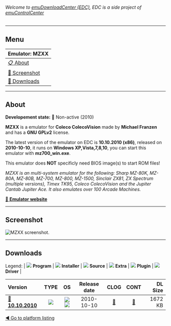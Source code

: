 ###### Welcome to [emuDownloadCenter (EDC)](https://github.com/PhoenixInteractiveNL/emuDownloadCenter/wiki/), EDC is a side project of [emuControlCenter](https://github.com/PhoenixInteractiveNL/emuControlCenter/wiki/)
***
## Menu
| **Emulator: MZXX** |
|:---------|
| [:clipboard: About](#about) |
| [:sunrise: Screenshot](#screenshot) |
| [:floppy_disk: Downloads](#downloads) |
***
## About
**Developement state:** :red_circle: Non-active (2010)

**MZXX** is a emulator for **Coleco ColecoVision** made by **Michael Franzen** and has a **GNU GPLv2** license.

The latest version of the emulator on EDC is **10.10.2010 (x86)**, released on **2010-10-10**, it runs on **Windows XP,Vista,7,8,10**, you can start this emulator with **mz700_win.exe**.

This emulator does **NOT** specificly need BIOS image(s) to start ROM files!

_MZXX is an multi-system emulator for the following: Sharp MZ-80K, MZ-80A, MZ-80B, MZ-700, MZ-800, MZ-1500, Sinclair ZX81, ZX Spectrum (multiple versions), Timex TK95, Coleco ColecoVision and the Jupiter Cantab Jupiter Ace. It also emulates over 100 Arcade Machines._

[:link: **Emulator website**](http://www.sharpmz.org/mfranzenemu.htm)
***
## Screenshot
![](https://raw.githubusercontent.com/PhoenixInteractiveNL/emuDownloadCenter/master/hooks/mzxx/emulator_screen_01.jpg "MZXX screenshot.")
***
## Downloads
Legend:
| ![](https://raw.githubusercontent.com/wiki/PhoenixInteractiveNL/emuDownloadCenter/images_misc/icon_program_24.png) **Program** | 
![](https://raw.githubusercontent.com/wiki/PhoenixInteractiveNL/emuDownloadCenter/images_misc/icon_installer_24.png) **Installer** | 
![](https://raw.githubusercontent.com/wiki/PhoenixInteractiveNL/emuDownloadCenter/images_misc/icon_source_code_24.png) **Source** | 
![](https://raw.githubusercontent.com/wiki/PhoenixInteractiveNL/emuDownloadCenter/images_misc/icon_extra_24.png) **Extra** | 
![](https://raw.githubusercontent.com/wiki/PhoenixInteractiveNL/emuDownloadCenter/images_misc/icon_plugin_24.png) **Plugin** | 
![](https://raw.githubusercontent.com/wiki/PhoenixInteractiveNL/emuDownloadCenter/images_misc/icon_driver_24.png) **Driver** | 
 
| Version | TYPE | OS | Release date | CLOG | CONT | DL Size |
|:--------|:----:|:--:|:------------:|:----:|:----:|--------:|
| [:floppy_disk: **10.10.2010**](https://github.com/PhoenixInteractiveNL/edc-repo0002/raw/master/mzxx/10.10.2010.7z) | ![](https://raw.githubusercontent.com/wiki/PhoenixInteractiveNL/emuDownloadCenter/images_misc/icon_program_24.png) | ![](https://raw.githubusercontent.com/wiki/PhoenixInteractiveNL/emuDownloadCenter/images_misc/logo_windows_24.png)![](https://raw.githubusercontent.com/wiki/PhoenixInteractiveNL/emuDownloadCenter/images_misc/icon_32-bit_24.png) | 2010-10-10 | [:page_facing_up:](https://github.com/PhoenixInteractiveNL/edc-repo0002/blob/master/mzxx/10.10.2010_changelog.txt) | [:mag_right:](https://github.com/PhoenixInteractiveNL/edc-repo0002/blob/master/mzxx/10.10.2010_contents.txt) | 1672 KB |

[:arrow_backward: Go to platform listing](https://github.com/PhoenixInteractiveNL/emuDownloadCenter/wiki/EDC-Platform-List)
